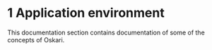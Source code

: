 # 1 Application environment

This documentation section contains documentation of some of the concepts of Oskari.

